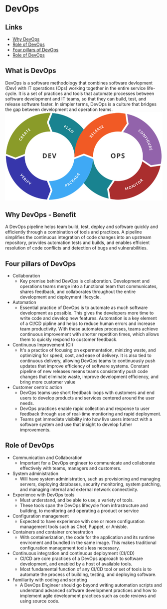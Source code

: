 # DevOps

## Links

- [Why DevOps](#why-devops---benefit)
- [Role of DevOps](#role-of-devops)
- [Four pillars of DevOps](#four-pillars-of-devops)
- [Role of DevOps](#role-of-devops)

## What is DevOps

DevOps is a software methodology that combines software devlopment (Dev) with IT operations (Ops) working together in the entire service life-cycle. It is a set of practices and tools that automate processes between software development and IT teams, so that they can build, test, and release software faster.
In simpler terms, DevOps is a culture that bridges the gap between development and operation teams.
![DevOps lifecycle](./images/what-is-devops.jpg)

## Why DevOps - Benefit

A DevOps pipeline helps team build, test, deploy and software quickly and efficiently through a combination of tools and practices. A pipeline simplifies the continuous integration of code changes into an upstream repository, provides automation tests and builds, and enables efficient resolution of code conflicts and detection of bugs and vulnerabilities.

## Four pillars of DevOps

- Collaboration
  - Key premise behind DevOps is collaboration. Development and operations teams merge into a functional team that communicates, shares feedback, and collaborates throughout the entire development and deployment lifecycle.
- Automation
  - Essential practice of DevOps is to automate as much software development as possible. This gives the developers more time to write code and develop new features. Automation is a key element of a CI/CD pipline and helps to reduce human errors and increase team productivity. With these automates processes, teams achieve continuous improvement with shorter repetition times, which allows them to quickly respond to customer feedback.
- Continuous Improvement (CI)
  - It's a practice of focusing on expermentation, minizing waste, and optimizing for speed, cost, and ease of delivery. It is also tied to continuous delivery, allowing DevOps teams to continuously push updates that improve efficiency of software systems. Constant pipeline of new releases means teams consistently push code changes that eliminate waste, improve development efficiency, and bring more customer value
- Customer centric action
  - DevOps teams use short feedback loops with customers and end users to develop products and services centered around the user needs.
  - DevOps practices enable rapid collection and response to user feedback through use of real-time montioring and rapid deployment.
  - Teams get immediate visibility into how live users interact with a software system and use that insight to develop futher improvements.

## Role of DevOps

- Communication and Collaboration
  - Important for a DevOps engineer to communicate and collaborate effectively with teams, managers and customers.
- System administration
  - Will have system administration, such as provisioning and managing servers, deploying databases, security monitoring, system patching, and managing internal and external network connectivity.
- Experience with DevOps tools
  - Must understand, and be able to use, a variety of tools.
  - These tools span the DevOps lifecycle from infrastructure and building, to monitoring and operating a product or service
- Configuration management
  - Expected to have experience with one or more configuration management tools such as Chef, Puppet, or Anisble.
- Containers and container orchestration
  - With containerization, the code for the application and its runtime enviroment and bundled in the same image. This makes traditional configuration management tools less necessary.
- Continuous integration and continuous deployment (CI/CD)
  - CI/CD are core practices of a DevOps approach to software development, and enabled by a host of available tools.
  - Most fundamental function of any CI/CD tool or set of tools is to automate the process of building, testing, and deploying software.
- Familiarity with coding and scripting
  - A DevOps Engineer should go beyond writing automation scripts and understand advanced software development practices and how to implement agile development practices such as code reviews and using source code.